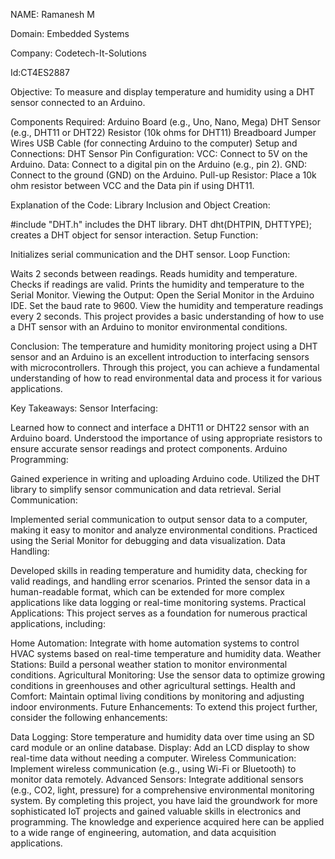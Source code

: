 NAME: Ramanesh M

Domain: Embedded Systems

Company: Codetech-It-Solutions

Id:CT4ES2887

Objective:
To measure and display temperature and humidity using a DHT sensor connected to an Arduino.

Components Required:
Arduino Board (e.g., Uno, Nano, Mega)
DHT Sensor (e.g., DHT11 or DHT22)
Resistor (10k ohms for DHT11)
Breadboard
Jumper Wires
USB Cable (for connecting Arduino to the computer)
Setup and Connections:
DHT Sensor Pin Configuration:
VCC: Connect to 5V on the Arduino.
Data: Connect to a digital pin on the Arduino (e.g., pin 2).
GND: Connect to the ground (GND) on the Arduino.
Pull-up Resistor: Place a 10k ohm resistor between VCC and the Data pin if using DHT11.

Explanation of the Code:
Library Inclusion and Object Creation:

#include "DHT.h" includes the DHT library.
DHT dht(DHTPIN, DHTTYPE); creates a DHT object for sensor interaction.
Setup Function:

Initializes serial communication and the DHT sensor.
Loop Function:

Waits 2 seconds between readings.
Reads humidity and temperature.
Checks if readings are valid.
Prints the humidity and temperature to the Serial Monitor.
Viewing the Output:
Open the Serial Monitor in the Arduino IDE.
Set the baud rate to 9600.
View the humidity and temperature readings every 2 seconds.
This project provides a basic understanding of how to use a DHT sensor with an Arduino to monitor environmental conditions.

Conclusion:
The temperature and humidity monitoring project using a DHT sensor and an Arduino is an excellent introduction to interfacing sensors with microcontrollers. Through this project, you can achieve a fundamental understanding of how to read environmental data and process it for various applications.

Key Takeaways:
Sensor Interfacing:

Learned how to connect and interface a DHT11 or DHT22 sensor with an Arduino board.
Understood the importance of using appropriate resistors to ensure accurate sensor readings and protect components.
Arduino Programming:

Gained experience in writing and uploading Arduino code.
Utilized the DHT library to simplify sensor communication and data retrieval.
Serial Communication:

Implemented serial communication to output sensor data to a computer, making it easy to monitor and analyze environmental conditions.
Practiced using the Serial Monitor for debugging and data visualization.
Data Handling:

Developed skills in reading temperature and humidity data, checking for valid readings, and handling error scenarios.
Printed the sensor data in a human-readable format, which can be extended for more complex applications like data logging or real-time monitoring systems.
Practical Applications:
This project serves as a foundation for numerous practical applications, including:

Home Automation: Integrate with home automation systems to control HVAC systems based on real-time temperature and humidity data.
Weather Stations: Build a personal weather station to monitor environmental conditions.
Agricultural Monitoring: Use the sensor data to optimize growing conditions in greenhouses and other agricultural settings.
Health and Comfort: Maintain optimal living conditions by monitoring and adjusting indoor environments.
Future Enhancements:
To extend this project further, consider the following enhancements:

Data Logging: Store temperature and humidity data over time using an SD card module or an online database.
Display: Add an LCD display to show real-time data without needing a computer.
Wireless Communication: Implement wireless communication (e.g., using Wi-Fi or Bluetooth) to monitor data remotely.
Advanced Sensors: Integrate additional sensors (e.g., CO2, light, pressure) for a comprehensive environmental monitoring system.
By completing this project, you have laid the groundwork for more sophisticated IoT projects and gained valuable skills in electronics and programming. The knowledge and experience acquired here can be applied to a wide range of engineering, automation, and data acquisition applications.






